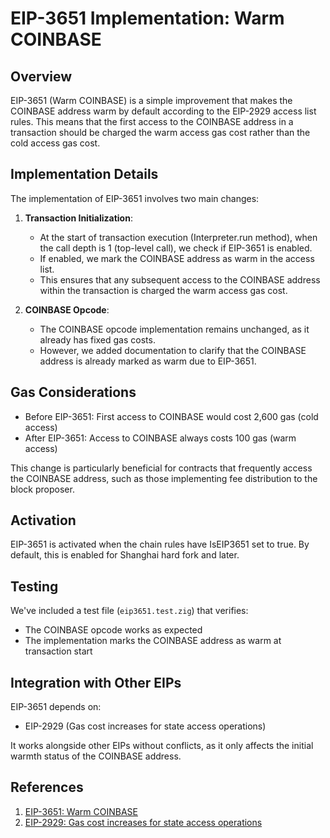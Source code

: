 # EIP-3651 Implementation: Warm COINBASE

## Overview

EIP-3651 (Warm COINBASE) is a simple improvement that makes the COINBASE address warm by default according to the EIP-2929 access list rules. This means that the first access to the COINBASE address in a transaction should be charged the warm access gas cost rather than the cold access gas cost.

## Implementation Details

The implementation of EIP-3651 involves two main changes:

1. **Transaction Initialization**:
   - At the start of transaction execution (Interpreter.run method), when the call depth is 1 (top-level call), we check if EIP-3651 is enabled.
   - If enabled, we mark the COINBASE address as warm in the access list.
   - This ensures that any subsequent access to the COINBASE address within the transaction is charged the warm access gas cost.

2. **COINBASE Opcode**:
   - The COINBASE opcode implementation remains unchanged, as it already has fixed gas costs.
   - However, we added documentation to clarify that the COINBASE address is already marked as warm due to EIP-3651.

## Gas Considerations

- Before EIP-3651: First access to COINBASE would cost 2,600 gas (cold access)
- After EIP-3651: Access to COINBASE always costs 100 gas (warm access)

This change is particularly beneficial for contracts that frequently access the COINBASE address, such as those implementing fee distribution to the block proposer.

## Activation

EIP-3651 is activated when the chain rules have IsEIP3651 set to true. By default, this is enabled for Shanghai hard fork and later.

## Testing

We've included a test file (`eip3651.test.zig`) that verifies:
- The COINBASE opcode works as expected
- The implementation marks the COINBASE address as warm at transaction start

## Integration with Other EIPs

EIP-3651 depends on:
- EIP-2929 (Gas cost increases for state access operations)

It works alongside other EIPs without conflicts, as it only affects the initial warmth status of the COINBASE address.

## References

1. [EIP-3651: Warm COINBASE](https://eips.ethereum.org/EIPS/eip-3651)
2. [EIP-2929: Gas cost increases for state access operations](https://eips.ethereum.org/EIPS/eip-2929)